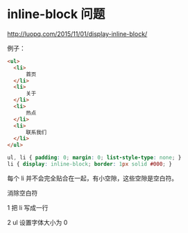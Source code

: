 # inline-block 问题

http://luopq.com/2015/11/01/display-inline-block/

例子：
```html
<ul>
  <li>
      首页
  </li>
  <li>
      关于
  </li>
  <li>
      热点
  </li>
  <li>
      联系我们
  </li>
</ul>
```
```css
ul, li { padding: 0; margin: 0; list-style-type: none; }
li { display: inline-block; border: 1px solid #000; }
```

每个 li 并不会完全贴合在一起，有小空隙，这些空隙是空白符。

消除空白符

1
把 li 写成一行

2
ul 设置字体大小为 0
